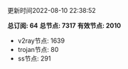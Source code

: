 更新时间2022-08-10 22:38:52

**总订阅: 64**
**总节点: 7317**
**有效节点: 2010**
- v2ray节点: 1639
- trojan节点: 80
- ss节点: 291
